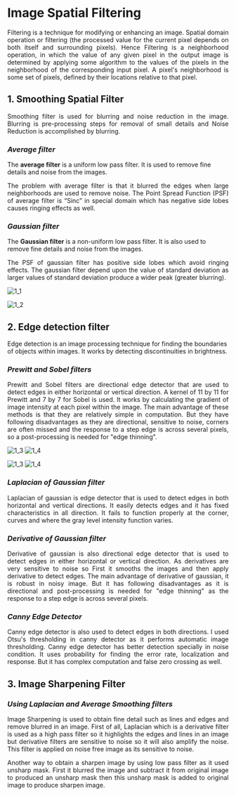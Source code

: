 # Image Spatial Filtering
<p align="justify">
    Filtering is a technique for modifying or enhancing an image. Spatial domain operation or filtering (the processed value for the current pixel depends on both itself and surrounding pixels). Hence Filtering is a neighborhood operation, in which the value of any given pixel in the output image is determined by applying some algorithm to the values of the pixels in the neighborhood of the corresponding input pixel. A pixel's neighborhood is some set of pixels, defined by their locations relative to that pixel.

 

## 1. Smoothing Spatial Filter
<p align="justify">
Smoothing filter is used for blurring and noise reduction in the image. Blurring is pre-processing steps for removal of small details and Noise Reduction is accomplished by blurring.

### *Average filter*

The **average filter** is a uniform low pass filter. It is used to remove fine details and noise from the images.

<p align="justify">
The problem with average filter is that it blurred the edges when large neighborhoods are used to remove noise. The Point Spread Function (PSF) of average filter is “Sinc” in special domain which has negative side lobes causes ringing effects as well. 
</p>

### *Gaussian filter*

The **Gaussian filter** is a non-uniform low pass filter. It is also used to remove fine details and noise from the images.

<p align="justify">
The PSF of gaussian filter has positive side lobes which avoid ringing effects. The gaussian filter depend upon the value of standard deviation as larger values of standard deviation produce a wider peak (greater blurring).
</p>

![1_1](https://user-images.githubusercontent.com/84965044/153725509-e6b05c2d-996e-4ff0-8c27-23b6f9c6d2d6.jpg)

![1_2](https://user-images.githubusercontent.com/84965044/153725507-9a10222f-ae2b-4436-9b8a-8a306ad84953.jpg)



## 2. Edge detection filter

Edge detection is an image processing technique for finding the boundaries of objects within images. It works by detecting discontinuities in brightness.

### *Prewitt and Sobel filters*
<p align="justify">
Prewitt and Sobel filters are directional edge detector that are used to detect edges in either horizontal or vertical direction. A kernel of 11 by 11 for Prewitt and 7 by 7 for Sobel is used. It works by calculating the gradient of image intensity at each pixel within the image. The main advantage of these methods is that they are relatively simple in computation. But they have following disadvantages as they are directional, sensitive to noise, corners are often missed and the response to a step edge is across several pixels, so a post-processing is needed for "edge thinning".

![1_3](https://user-images.githubusercontent.com/84965044/153727033-deb3420a-2417-4e9d-84cd-08480cba9851.jpg)
![1_4](https://user-images.githubusercontent.com/84965044/153727029-b6d04d96-b6e9-4e3d-a88b-dba0dfbb03bd.jpg)

    
![1_3](https://user-images.githubusercontent.com/84965044/153727358-34af10f0-a365-4348-8044-576130a84614.png)
![1_4](https://user-images.githubusercontent.com/84965044/153727361-830df46d-6808-4345-81d4-ef3831f31ed6.png)
    
    

    
### *Laplacian of Gaussian filter*
<p align="justify">
    Laplacian of gaussian is edge detector that is used to detect edges in both horizontal and vertical directions. It easily detects edges and it has fixed characteristics in all direction. It fails to function properly at the corner, curves and where the gray level intensity function varies.

### *Derivative of Gaussian filter*
<p align="justify">
    Derivative of gaussian is also directional edge detector that is used to detect edges in either horizontal or vertical direction. As derivatives are very sensitive to noise so First it smooths the images and then apply derivative to detect edges. The main advantage of derivative of gaussian, it is robust in noisy image. But it has following disadvantages as it is directional and post-processing is needed for "edge thinning" as the response to a step edge is across several pixels.

### *Canny Edge Detector*
<p align="justify">
    Canny edge detector is also used to detect edges in both directions. I used Otsu's thresholding in canny detector as it performs automatic image thresholding. Canny edge detector has better detection specially in noise condition. It uses probability for finding the error rate, localization and response. But it has complex computation and false zero crossing as well.

## 3. Image Sharpening Filter

### *Using Laplacian and Average Smoothing filters*
<p align="justify">
Image Sharpening is used to obtain fine detail such as lines and edges and remove blurred in an image. First of all, Laplacian which is a derivative filter is used as a high pass filter so it highlights the edges and lines in an image but derivative filters are sensitive to noise so it will also amplify the noise. This filter is applied on noise free image as its sensitive to noise. 
<p align="justify">
Another way to obtain a sharpen image by using low pass filter as it used unsharp mask. First it blurred the image and subtract it from original image to produced an unsharp mask then this unsharp mask is added to original image to produce sharpen image.
